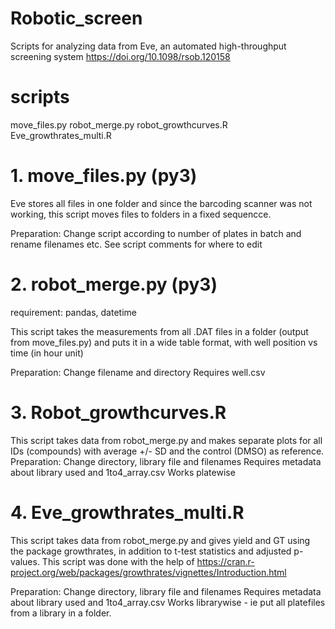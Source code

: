 # Robotic_screen

Scripts for analyzing data from Eve, an automated high-throughput screening system
https://doi.org/10.1098/rsob.120158

# scripts
move_files.py
robot_merge.py
robot_growthcurves.R
Eve_growthrates_multi.R

# 1. move_files.py (py3)

Eve stores all files in one folder and since the barcoding scanner was not working, this script moves files to folders in a fixed sequencce.

Preparation: Change script according to number of plates in batch and rename filenames etc. See script comments for where to edit

# 2. robot_merge.py (py3)
requirement: pandas, datetime

This script takes the measurements from all .DAT files in a folder (output from move_files.py) and puts it in a wide table format, with well position vs time (in hour unit)

Preparation: Change filename and directory
Requires well.csv 

# 3. Robot_growthcurves.R

This script takes data from robot_merge.py and makes separate plots for all IDs (compounds) with average +/- SD and the control (DMSO) as reference. 
Preparation: Change directory, library file and filenames
Requires metadata about library used and 1to4_array.csv
Works platewise

# 4. Eve_growthrates_multi.R

This script takes data from robot_merge.py and gives yield and GT using the package growthrates, in addition to t-test statistics and adjusted p-values. This script was done with the help of 
https://cran.r-project.org/web/packages/growthrates/vignettes/Introduction.html

Preparation: Change directory, library file and filenames
Requires metadata about library used and 1to4_array.csv
Works librarywise - ie put all platefiles from a library in a folder. 






